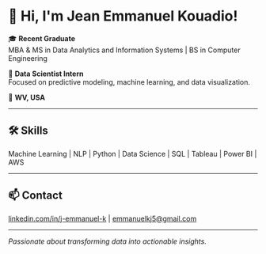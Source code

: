 # 👋 Hi, I'm Jean Emmanuel Kouadio!

🎓 **Recent Graduate**  
MBA & MS in Data Analytics and Information Systems | BS in Computer Engineering  

💼 **Data Scientist Intern**  
Focused on predictive modeling, machine learning, and data visualization.  

📍 **WV, USA**

---

## 🛠️ Skills
Machine Learning | NLP | Python | Data Science | SQL | Tableau | Power BI | AWS  

---

## 📫 Contact
[linkedin.com/in/j-emmanuel-k](https://www.linkedin.com/in/j-emmanuel-k/) | [emmanuelkj5@gmail.com](mailto:emmanuelkj5@gmail.com)

---

*Passionate about transforming data into actionable insights.*
